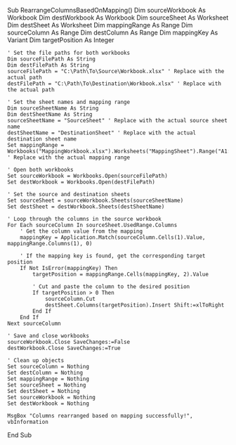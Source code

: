 Sub RearrangeColumnsBasedOnMapping()
    Dim sourceWorkbook As Workbook
    Dim destWorkbook As Workbook
    Dim sourceSheet As Worksheet
    Dim destSheet As Worksheet
    Dim mappingRange As Range
    Dim sourceColumn As Range
    Dim destColumn As Range
    Dim mappingKey As Variant
    Dim targetPosition As Integer
    
    ' Set the file paths for both workbooks
    Dim sourceFilePath As String
    Dim destFilePath As String
    sourceFilePath = "C:\Path\To\Source\Workbook.xlsx" ' Replace with the actual path
    destFilePath = "C:\Path\To\Destination\Workbook.xlsx" ' Replace with the actual path
    
    ' Set the sheet names and mapping range
    Dim sourceSheetName As String
    Dim destSheetName As String
    sourceSheetName = "SourceSheet" ' Replace with the actual source sheet name
    destSheetName = "DestinationSheet" ' Replace with the actual destination sheet name
    Set mappingRange = Workbooks("MappingWorkbook.xlsx").Worksheets("MappingSheet").Range("A1:B10") ' Replace with the actual mapping range
    
    ' Open both workbooks
    Set sourceWorkbook = Workbooks.Open(sourceFilePath)
    Set destWorkbook = Workbooks.Open(destFilePath)
    
    ' Set the source and destination sheets
    Set sourceSheet = sourceWorkbook.Sheets(sourceSheetName)
    Set destSheet = destWorkbook.Sheets(destSheetName)
    
    ' Loop through the columns in the source workbook
    For Each sourceColumn In sourceSheet.UsedRange.Columns
        ' Get the column value from the mapping
        mappingKey = Application.Match(sourceColumn.Cells(1).Value, mappingRange.Columns(1), 0)
        
        ' If the mapping key is found, get the corresponding target position
        If Not IsError(mappingKey) Then
            targetPosition = mappingRange.Cells(mappingKey, 2).Value
            
            ' Cut and paste the column to the desired position
            If targetPosition > 0 Then
                sourceColumn.Cut
                destSheet.Columns(targetPosition).Insert Shift:=xlToRight
            End If
        End If
    Next sourceColumn
    
    ' Save and close workbooks
    sourceWorkbook.Close SaveChanges:=False
    destWorkbook.Close SaveChanges:=True
    
    ' Clean up objects
    Set sourceColumn = Nothing
    Set destColumn = Nothing
    Set mappingRange = Nothing
    Set sourceSheet = Nothing
    Set destSheet = Nothing
    Set sourceWorkbook = Nothing
    Set destWorkbook = Nothing
    
    MsgBox "Columns rearranged based on mapping successfully!", vbInformation
End Sub
